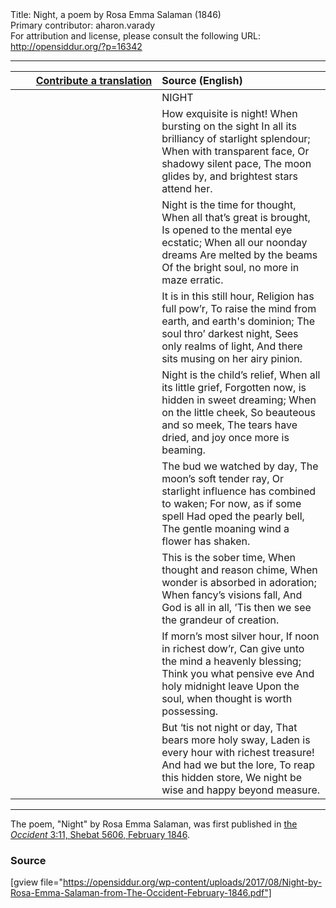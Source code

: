 <html>
<head></head>
<body>
Title: Night, a poem by Rosa Emma Salaman (1846)<br />
Primary contributor: aharon.varady<br />
For attribution and license, please consult the following URL: <a href="http://opensiddur.org/?p=16342">http://opensiddur.org/?p=16342</a>
<p />
<hr />

<table style="margin-left: auto;margin-right: auto;" class="draggable">
<thead><tr><th id="x" style="text-align: right;"><a href="/contributing/upload/">Contribute a translation</a></th><th style="text-align: left;">Source (English)</th></tr></thead>
<tbody>
<tr><td style="vertical-align:top;" width="46%">
<div class="liturgy"><span lang="he">

</span></div></td>
 
<td style="vertical-align:top;" width="53%">
<div class="english">
NIGHT
</div></td></tr>


<tr><td style="vertical-align:top;" width="46%">
<div class="liturgy"><span lang="he">

</span></div></td>
 
<td style="vertical-align:top;" width="53%">
<div class="english">
How exquisite is night!
When bursting on the sight
In all its brilliancy of starlight splendour;
When with transparent face,
Or shadowy silent pace,
The moon glides by, and brightest stars attend her.
</div></td></tr>


<tr><td style="vertical-align:top;" width="46%">
<div class="liturgy"><span lang="he">

</span></div></td>
 
<td style="vertical-align:top;" width="53%">
<div class="english">
Night is the time for thought,
When all that’s great is brought,
Is opened to the mental eye ecstatic;
When all our noonday dreams
Are melted by the beams
Of the bright soul, no more in maze erratic.
</div></td></tr>


<tr><td style="vertical-align:top;" width="46%">
<div class="liturgy"><span lang="he">

</span></div></td>
 
<td style="vertical-align:top;" width="53%">
<div class="english">
It is in this still hour,
Religion has full pow’r,
To raise the mind from earth, and earth's dominion;
The soul thro’ darkest night,
Sees only realms of light, 
And there sits musing on her airy pinion.
</div></td></tr>


<tr><td style="vertical-align:top;" width="46%">
<div class="liturgy"><span lang="he">

</span></div></td>
 
<td style="vertical-align:top;" width="53%">
<div class="english">
Night is the child’s relief, 
When all its little grief, 
Forgotten now, is hidden in sweet dreaming;
When on the little cheek,
So beauteous and so meek,
The tears have dried, and joy once more is beaming.
</div></td></tr>


<tr><td style="vertical-align:top;" width="46%">
<div class="liturgy"><span lang="he">

</span></div></td>
 
<td style="vertical-align:top;" width="53%">
<div class="english">
The bud we watched by day,
The moon’s soft tender ray,
Or starlight influence has combined to waken;
For now, as if some spell
Had oped the pearly bell,
The gentle moaning wind a flower has shaken.
</div></td></tr>


<tr><td style="vertical-align:top;" width="46%">
<div class="liturgy"><span lang="he">

</span></div></td>
 
<td style="vertical-align:top;" width="53%">
<div class="english">
This is the sober time,
When thought and reason chime,
When wonder is absorbed in adoration;
When fancy’s visions fall,
And God is all in all,
’Tis then we see the grandeur of creation.
</div></td></tr>


<tr><td style="vertical-align:top;" width="46%">
<div class="liturgy"><span lang="he">

</span></div></td>
 
<td style="vertical-align:top;" width="53%">
<div class="english">
If morn’s most silver hour,
If noon in richest dow’r,
Can give unto the mind a heavenly blessing;
Think you what pensive eve
And holy midnight leave
Upon the soul, when thought is worth possessing.
</div></td></tr>


<tr><td style="vertical-align:top;" width="46%">
<div class="liturgy"><span lang="he">

</span></div></td>
 
<td style="vertical-align:top;" width="53%">
<div class="english">
But ‘tis not night or day,
That bears more holy sway,
Laden is every hour with richest treasure!
And had we but the lore,
To reap this hidden store,
We night be wise and happy beyond measure.
</div></td></tr>
</tbody></table>

<hr />

The poem, "Night" by Rosa Emma Salaman, was first published in <a href="http://web.nli.org.il/sites/JPress/English/Pages/The-Occident-and-American-Jewish-Advocate.aspx">the <em>Occident</em> 3:11, Shebat 5606, February 1846</a>.

<h3>Source</h3>

[gview file="https://opensiddur.org/wp-content/uploads/2017/08/Night-by-Rosa-Emma-Salaman-from-The-Occident-February-1846.pdf"]
</body>
</html>